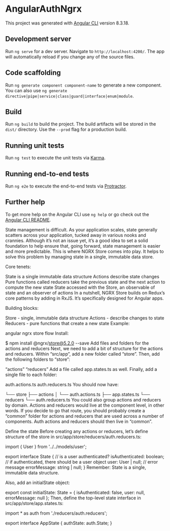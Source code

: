 # AngularAuthNgrx

This project was generated with [Angular CLI](https://github.com/angular/angular-cli) version 8.3.18.

## Development server

Run `ng serve` for a dev server. Navigate to `http://localhost:4200/`. The app will automatically reload if you change any of the source files.

## Code scaffolding

Run `ng generate component component-name` to generate a new component. You can also use `ng generate directive|pipe|service|class|guard|interface|enum|module`.

## Build

Run `ng build` to build the project. The build artifacts will be stored in the `dist/` directory. Use the `--prod` flag for a production build.

## Running unit tests

Run `ng test` to execute the unit tests via [Karma](https://karma-runner.github.io).

## Running end-to-end tests

Run `ng e2e` to execute the end-to-end tests via [Protractor](http://www.protractortest.org/).

## Further help

To get more help on the Angular CLI use `ng help` or go check out the [Angular CLI README](https://github.com/angular/angular-cli/blob/master/README.md).

State management is difficult. As your application scales, state generally scatters across your application, tucked away in various nooks and crannies. Although it’s not an issue yet, it’s a good idea to set a solid foundation to help ensure that, going forward, state management is easier and more predictable. This is where NGRX Store comes into play. It helps to solve this problem by managing state in a single, immutable data store.

Core tenets:

State is a single immutable data structure
Actions describe state changes
Pure functions called reducers take the previous state and the next action to compute the new state
State accessed with the Store, an observable of state and an observer of actions
In a nutshell, NGRX Store builds on Redux’s core patterns by adding in RxJS. It’s specifically designed for Angular apps.

Building blocks:

Store - single, immutable data structure
Actions - describe changes to state
Reducers - pure functions that create a new state
Example:

angular ngrx store flow
Install:

$ npm install @ngrx/store@5.2.0 --save
Add files and folders for the actions and reducers
Next, we need to add a bit of structure for the actions and reducers. Within “src/app”, add a new folder called “store”. Then, add the following folders to “store”:

“actions”
“reducers”
Add a file called app.states.ts as well. Finally, add a single file to each folder:

auth.actions.ts
auth.reducers.ts
You should now have:

└── store
    ├── actions
    │   └── auth.actions.ts
    ├── app.states.ts
    └── reducers
        └── auth.reducers.ts
You could also group actions and reducers by domain. Actions and reducers would live at the component level, in other words. If you decide to go that route, you should probably create a “common” folder for actions and reducers that are used across a number of components. Auth actions and reducers should then live in “common”.

Define the state
Before creating any actions or reducers, let’s define structure of the store in src/app/store/reducers/auth.reducers.ts:

import { User } from '../../models/user';


export interface State {
  // is a user authenticated?
  isAuthenticated: boolean;
  // if authenticated, there should be a user object
  user: User | null;
  // error message
  errorMessage: string | null;
}
Remember: State is a single, immutable data structure.

Also, add an initialState object:

export const initialState: State = {
  isAuthenticated: false,
  user: null,
  errorMessage: null
};
Then, define the top-level state interface in src/app/store/app.states.ts:

import * as auth from './reducers/auth.reducers';


export interface AppState {
  authState: auth.State;
}

